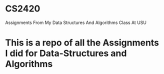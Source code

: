 # CS2420
Assignments From My Data Structures And Algorithms Class At USU

# This is a repo of all the Assignments I did for Data-Structures and Algorithms
